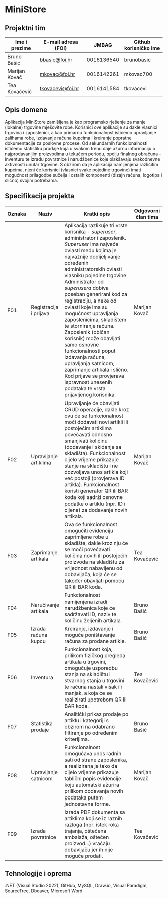 
# MiniStore


## Projektni tim

Ime i prezime | E-mail adresa (FOI) | JMBAG | Github korisničko ime
------------  | ------------------- | ----- | ---------------------
Bruno Bašić| bbasic@foi.hr | 0016136540 | brunobasic
Marijan Kovač | mkovac@foi.hr | 0016142261 | mkovac700
Tea Kovačević | tkovacevi@foi.hr | 0016141584 | tkovacevi

## Opis domene
Aplikacija MiniStore zamišljena je kao programsko rješenje za manje (lokalne) trgovine mješovite robe. Korisnici ove aplikacije su dakle vlasnici trgovina i zaposlenici, a kao primarnu funkcionalnost ističemo upravljanje zalihama robe, izdavanje računa kupcima i kreiranje popratne dokumentacije za poslovne procese. Od sekundarnih funkcionalnosti ističemo statistiku prodaje koja u svakom trenu daje ažurnu informaciju o najprodavanijim proizvodima u tekućem periodu, opciju finalnog obračuna - inventuru te izradu povratnice i narudžbenice koje olakšavaju svakodnevne aktivnosti unutar trgovine. S obzirom da je aplikacija namijenjena različitim kupcima, njeni će korisnici (vlasnici svake pojedine trgovine) imati mogućnost prilagodbe sučelja i ostalih komponenti (dizajn računa, logotipa i slično) svojim potrebama.

## Specifikacija projekta


Oznaka | Naziv | Kratki opis | Odgovorni član tima
------ | ----- | ----------- | -------------------
F01 | Registracija i prijava | Aplikacija razlikuje tri vrste korisnika - <em>superuser</em>, administrator i zaposlenik. <em>Superuser</em> ima najveće ovlasti među kojima je najvažnije dodijeljivanje određenih administratorskih ovlasti vlasniku pojedine trgovine. Administrator od <em>superusera</em> dobiva poseban generirani kod za registraciju, a neke od ovlasti koje ima su mogućnost upravljanja zaposlenicima, skladištem te storniranje računa. Zaposlenik (običan korisnik) može obavljati samo osnovne funkcionalnosti poput izdavanja računa, upravljanja satnicom, zaprimanje artikala i slično. Kod prijave se provjerava ispravnost unesenih podataka te vrsta prijavljenog korisnika. | Marijan Kovač
F02 | Upravljanje artiklima| Upravljanje će obavljati CRUD operacije, dakle kroz ovu će se funkcionalnost moći dodavati novi artikli ili postojećim artiklima povećavati odnosno smanjivati količinu (dodavanje i skidanje sa skladišta). Funkcionalnost cijelo vrijeme prikazuje stanje na skladištu i ne dozvoljava unos artikla koji već postoji (provjerava ID artikla). Funkcionalnost koristi generator QR ili BAR koda koji sadrži osnovne podatke o artiklu (npr. ID i cijena) za dodavanje novih artikala.  | Marijan Kovač
F03 | Zaprimanje artikala | Ova će funkcionalnost omogućiti evidenciju zaprimljene robe u skladište, dakle kroz nju će se moći povećavati količina novih ili postojećih proizvoda na skladištu za vrijednost nabavljenu od dobavljača, koja će se također obavljati pomoću QR ili BAR koda. | Tea Kovačević
F04 | Naručivanje artikala | Funkcionalnost namijenjena izradi narudžbenica koje će sadržavati ID, naziv te količinu željenih artikala. | Bruno Bašić
F05 | Izrada računa kupcu | Kreiranje, izdavanje i moguće poništavanje računa za prodane artikle. | Bruno Bašić
F06 | Inventura | Funkcionalnost koja, prilikom fizičkog pregleda artikala u trgovini, omogućuje usporedbu stanja na skladištu i stvarnog stanja u trgovini te računa nastali višak ili manjak, a koja će se realizirati upotrebom QR ili BAR koda. | Tea Kovačević
F07 | Statistika prodaje | Analitički prikaz prodaje po artiklu i kategoriji s obzirom na odabrano filtiranje po određenim kriterijima. | Bruno Bašić
F08 | Upravljanje satnicom | Funkcionalnost omogućava unos radnih sati od strane zaposlenika, a realizirana je tako da cijelo vrijeme prikazuje tablični popis evidencije koju automatski ažurira prilikom dodavanja novih podataka putem jednostavne forme. | Marijan Kovač
F09 | Izrada povratnice | Izrada PDF dokumenta sa artiklima koji se iz raznih razloga (npr. istek roka trajanja, oštećena ambalaža, oštećen proizvod...) vraćaju dobavljaču jer ih nije moguće prodati. | Tea Kovačević

## Tehnologije i oprema
.NET (Visual Studio 2022), GitHub, MySQL, Draw.io, Visual Paradigm, SourceTree, Dbeaver, Microsoft Word
